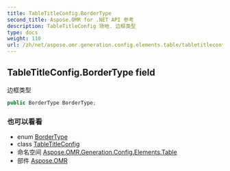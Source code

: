 ```yaml
---
title: TableTitleConfig.BorderType
second_title: Aspose.OMR for .NET API 参考
description: TableTitleConfig 场地. 边框类型
type: docs
weight: 110
url: /zh/net/aspose.omr.generation.config.elements.table/tabletitleconfig/bordertype/
---
```

## TableTitleConfig.BorderType field

边框类型

```csharp
public BorderType BorderType;
```

### 也可以看看

* enum [BorderType](../../../aspose.omr.generation.config.enums/bordertype/)
* class [TableTitleConfig](../)
* 命名空间 [Aspose.OMR.Generation.Config.Elements.Table](../../tabletitleconfig/)
* 部件 [Aspose.OMR](../../../)


